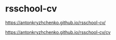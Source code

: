 # rsschool-cv
https://antonkryzhchenko.github.io/rsschool-cv/

https://antonkryzhchenko.github.io/rsschool-cv/cv
